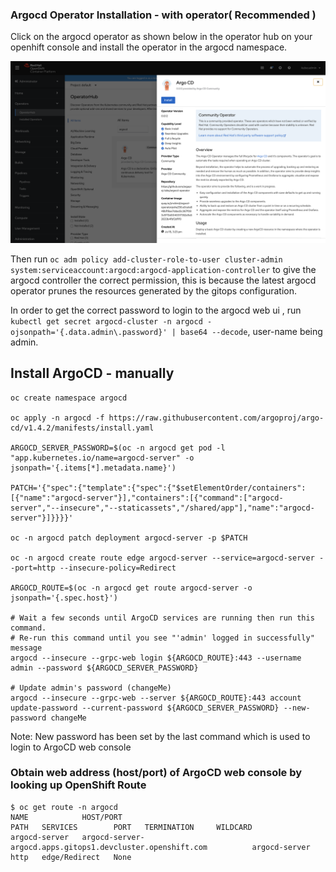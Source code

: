 
### Argocd Operator Installation - with operator( Recommended )

Click on the argocd operator as shown below in the operator hub on your openhift console and install the operator in the argocd namespace.


![ArgocdOperator](../img/Argocd_operator_gitops.png)


Then run ``` oc adm policy add-cluster-role-to-user cluster-admin system:serviceaccount:argocd:argocd-application-controller ``` to give the argocd controller the correct permission, this is because the latest argocd operator prunes the resources generated by the gitops configuration. 

In order to get the correct password to login to the argocd web ui , run ``` kubectl get secret argocd-cluster -n argocd -ojsonpath='{.data.admin\.password}' | base64 --decode ```, user-name being admin.


## Install ArgoCD - manually

```shell
oc create namespace argocd

oc apply -n argocd -f https://raw.githubusercontent.com/argoproj/argo-cd/v1.4.2/manifests/install.yaml

ARGOCD_SERVER_PASSWORD=$(oc -n argocd get pod -l "app.kubernetes.io/name=argocd-server" -o jsonpath='{.items[*].metadata.name}')

PATCH='{"spec":{"template":{"spec":{"$setElementOrder/containers":[{"name":"argocd-server"}],"containers":[{"command":["argocd-server","--insecure","--staticassets","/shared/app"],"name":"argocd-server"}]}}}}'

oc -n argocd patch deployment argocd-server -p $PATCH

oc -n argocd create route edge argocd-server --service=argocd-server --port=http --insecure-policy=Redirect

ARGOCD_ROUTE=$(oc -n argocd get route argocd-server -o jsonpath='{.spec.host}')

# Wait a few seconds until ArgoCD services are running then run this command.  
# Re-run this command until you see "'admin' logged in successfully" message
argocd --insecure --grpc-web login ${ARGOCD_ROUTE}:443 --username admin --password ${ARGOCD_SERVER_PASSWORD}

# Update admin's password (changeMe)
argocd --insecure --grpc-web --server ${ARGOCD_ROUTE}:443 account update-password --current-password ${ARGOCD_SERVER_PASSWORD} --new-password changeMe
```
Note: New password has been set by the last command which is used to login to ArgoCD web console

### Obtain web address (host/port) of ArgoCD web console by looking up OpenShift Route

```shell
$ oc get route -n argocd
NAME            HOST/PORT                                                    PATH   SERVICES        PORT   TERMINATION     WILDCARD
argocd-server   argocd-server-argocd.apps.gitops1.devcluster.openshift.com          argocd-server   http   edge/Redirect   None
```
